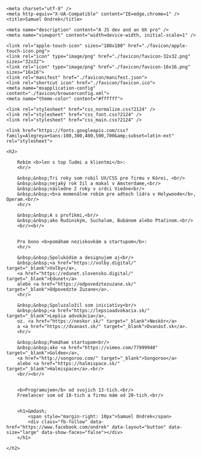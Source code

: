 <!doctype html><html class="no-js" lang="sk"><head>

    <meta charset="utf-8" />
    <meta http-equiv="X-UA-Compatible" content="IE=edge,chrome=1" />
    <title>Samuel Ondrek</title>

    <meta name="description" content="A JS dev and an UX pro" />
    <meta name="viewport" content="width=device-width, initial-scale=1" />

    <link rel="apple-touch-icon" sizes="180x180" href="./favicon/apple-touch-icon.png">
    <link rel="icon" type="image/png" href="./favicon/favicon-32x32.png" sizes="32x32">
    <link rel="icon" type="image/png" href="./favicon/favicon-16x16.png" sizes="16x16">
    <link rel="manifest" href="./favicon/manifest.json">
    <link rel="shortcut icon" href="./favicon/favicon.ico">
    <meta name="msapplication-config" content="./favicon/browserconfig.xml">
    <meta name="theme-color" content="#ffffff">

    <link rel="stylesheet" href="css_normalize.css?2124" />
    <link rel="stylesheet" href="css_font.css?2124" />
    <link rel="stylesheet" href="css_main.css?2124" />

    <link href="https://fonts.googleapis.com/css?family=Alegreya+Sans:100,300,400,500,700&amp;subset=latin-ext" rel="stylesheet">

</head><body>

<div id="fb-root"></div>
<script>(function(d, s, id) {
    var js, fjs = d.getElementsByTagName(s)[0];
    if (d.getElementById(id)) return;
    js = d.createElement(s); js.id = id;
    js.src = "//connect.facebook.net/en_US/sdk.js#xfbml=1&version=v2.8&appId=910471749055138";
    fjs.parentNode.insertBefore(js, fjs);
}(document, 'script', 'facebook-jssdk'));</script>

    <h2>

        Robím <b>len s top ľudmi a klientmi</b>:
        <hr/>

        &nbsp;&nbsp;Tri roky som robil UX/CSS pre firmu v Kórei, <br/>
        &nbsp;&nbsp;nejaký rok žil a makal v Amsterdame,<br/>
        &nbsp;&nbsp;následne 2 roky v srdci Viedne<br/>
        &nbsp;&nbsp;<b>a momenálne robím pre adtech lídra v Holywoode</b>, Operam.<br/>
        <hr/>

        &nbsp;&nbsp;A s profíkmi,<br/>
        &nbsp;&nbsp;ako Rudinským, Suchalom, Bubánom alebo Ptačinom.<br/>
        <br/><br/>


        Pro bono <b>pomáham neziskovkám a startupom</b>:
        <hr/>

        &nbsp;&nbsp;Spolukódim a designujem aj<br/>
        &nbsp;&nbsp;<a href="https://volby.digital/" target="_blank">Voľby</a>,
        <a href="https://edunet.slovensko.digital/" target="_blank">Edunet</a>
        alebo <a href="https://odpovedztezuzane.sk/" target="_blank">Odpovedzte Zuzane</a>.
        <hr/>

        &nbsp;&nbsp;Spoluzaložil som iniciatívy<br/>
        &nbsp;&nbsp;<a href="https://lepsiaadvokacia.sk/" target="_blank">Lepšia advokácia</a>,
        oz. <a href="https://neskor.sk/" target="_blank">Neskôr</a>
        a <a href="https://dvanast.sk/" target="_blank">Dvanásť.sk</a>.
        <hr/>

        &nbsp;&nbsp;Pomáham startupom<br/>
        &nbsp;&nbsp;ako <a href="https://vimeo.com/77999940" target="_blank">Goldee</a>,
        <a href="http://songoroo.com/" target="_blank">Songoroo</a>
        alebo <a href="https://halmispace.sk/" target="_blank">Halmispace</a>.<br/>
        <br/><br/>


        <b>Programujem</b> od svojich 13-tich.<br/>
        Freelancer som od 18-tich a firmu mám od 20-tich.<br/>


        <h1>&mdash;
            <span style="margin-right: 10px">Samuel Ondrek</span>
            <div class="fb-follow" data-href="https://www.facebook.com/ondrek" data-layout="button" data-size="large" data-show-faces="false"></div>
        </h1>

    </h2>

</body></html>
